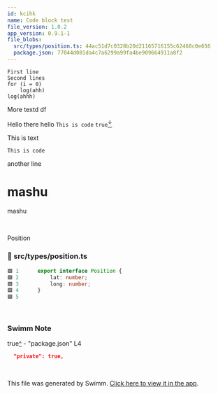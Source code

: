 ```yaml
---
id: kcihk
name: Code block test
file_version: 1.0.2
app_version: 0.9.1-1
file_blobs:
  src/types/position.ts: 44ac51d7c0328b20d21165716155c62468c0e656
  package.json: 77044d081da4c7a6299a99fa4be909664911a8f2
---
```


```
First line
Second lines
for (i = 0) 
    log(ahh)
log(ahhh)
```

More textd df

Hello there hello `This is code` `true`[<sup id="Tpi3p">↓</sup>](#f-Tpi3p)

This is text

`This is code`




another line

# **mashu**

mashu




<br/>

Position
<!-- NOTE-swimm-snippet: the lines below link your snippet to Swimm -->
### 📄 src/types/position.ts
```typescript
🟩 1      export interface Position {
🟩 2          lat: number;
🟩 3          long: number;
🟩 4      }
🟩 5      
```

<br/>

<!-- THIS IS AN AUTOGENERATED SECTION. DO NOT EDIT THIS SECTION DIRECTLY -->
### Swimm Note

<span id="f-Tpi3p">true</span>[^](#Tpi3p) - "package.json" L4
```json
  "private": true,
```

<br/>

This file was generated by Swimm. [Click here to view it in the app](http://localhost:5000/repos/Z2l0aHViJTNBJTNBc3Rva2Utd2VhdGhlciUzQSUzQUFkZGllQ29oZW4=/docs/kcihk).